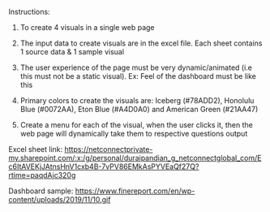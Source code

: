 Instructions:

1. To create 4 visuals in a single web page

2. The input data to create visuals are in the excel file. Each sheet contains 1 source data & 1 sample visual

3. The user experience of the page must be very dynamic/animated (i.e this must not be a static visual). Ex: Feel of the dashboard must be like this

4. Primary colors to create the visuals are: Iceberg (#78ADD2), Honolulu Blue (#0072AA), Eton Blue (#A4D0A0) and American Green (#21AA47)

5. Create a menu for each of the visual, when the user clicks it, then the web page will dynamically take them to respective questions output

Excel sheet link: https://netconnectprivate-my.sharepoint.com/:x:/g/personal/duraipandian_g_netconnectglobal_com/Ec6ItAVEKjJAtnsHnV1cxb4B-7vPV86EMkAsPYVEaQf27Q?rtime=paqdAjc320g

Dashboard sample: https://www.finereport.com/en/wp-content/uploads/2019/11/10.gif
